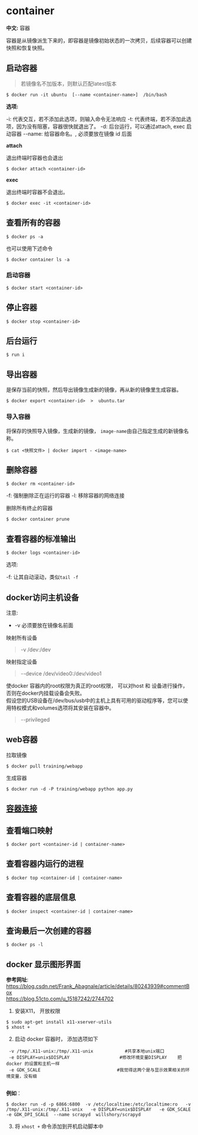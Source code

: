 # container

**中文:** 容器

容器是从镜像派生下来的，即容器是镜像初始状态的一次拷贝，后续容器可以创建快照和恢复快照。

## 启动容器
> 若镜像名不加版本，则默认匹配latest版本
```
$ docker run -it ubuntu  [--name <container-name>]  /bin/bash  
```

**选项:**

-i: 代表交互，若不添加此选项，则输入命令无法响应
-t: 代表终端，若不添加此选项，因为没有阻塞，容器很快就退出了。 
-d: 后台运行，可以通过attach, exec 启动容器
--name: 给容器命名。, 必须要放在镜像 id 后面


**attach**

退出终端时容器也会退出
```
$ docker attach <container-id>
```

**exec**

退出终端时容器不会退出。
```
$ docker exec -it <container-id>
```

## 查看所有的容器

```
$ docker ps -a
```
也可以使用下述命令
```
$ docker container ls -a
```

### 启动容器

```
$ docker start <container-id>
```

## 停止容器

```
$ docker stop <container-id>
```

## 后台运行

```
$ run i
```

## 导出容器

是保存当前的快照，然后导出镜像生成新的镜像，再从新的镜像里生成容器。
```
$ docker export <container-id>  >  ubuntu.tar
```
### 导入容器

将保存的快照导入镜像，生成新的镜像， `image-name`由自己指定生成的新镜像名称。 
```
$ cat <快照文件> | docker import - <image-name>
```

## 删除容器

```
$ docker rm <container-id>
```
-f: 强制删除正在运行的容器
-l: 移除容器的网络连接

删除所有终止的容器

```
$ docker container prune
```

## 查看容器的标准输出

```
$ docker logs <container-id>
```

选项:

-f: 让其自动滚动，类似`tail -f`

## docker访问主机设备

注意:
* -v 必须要放在镜像名前面

映射所有设备
> -v /dev:/dev


映射指定设备
> --device /dev/video0:/dev/video1

使docker 容器内的root权限为真正的root权限， 可以对host 和 设备进行操作，否则在docker内挂载设备会失败。\
假设您的USB设备在/dev/bus/usb中的主机上具有可用的驱动程序等，您可以使用特权模式和volumes选项将其安装在容器中。
> --privileged

## web容器

拉取镜像
```
$ docker pull training/webapp 
```

生成容器
```
$ docker run -d -P training/webapp python app.py
```

## [容器连接](./container-connect.md)

## 查看端口映射

```
$ docker port <container-id | container-name>
```

## 查看容器内运行的进程

```
$ docker top <container-id | container-name>
```

## 查看容器的底层信息

```
$ docker inspect <container-id | container-name>
```

## 查询最后一次创建的容器

```
$ docker ps -l
```

## docker 显示图形界面
**参考网址**: \
https://blog.csdn.net/Frank_Abagnale/article/details/80243939#commentBox \
https://blog.51cto.com/u_15187242/2744702

1. 安装X11， 开放权限
```
$ sudo apt-get install x11-xserver-utils
$ xhost +
```
2. 启动 docker 容器时， 添加选项如下
```
 -v /tmp/.X11-unix:/tmp/.X11-unix            #共享本地unix端口
 -e DISPLAY=unix$DISPLAY                   #修改环境变量DISPLAY    把docker 的设置和主机一样
 -e GDK_SCALE                             #我觉得这两个是与显示效果相关的环境变量，没有细
   

```
**例如**：
```
$ docker run -d -p 6866:6800  -v /etc/localtime:/etc/localtime:ro   -v /tmp/.X11-unix:/tmp/.X11-unix   -e DISPLAY=unix$DISPLAY   -e GDK_SCALE   -e GDK_DPI_SCALE  --name scrapyd  willshory/scrapyd
```
3. 将 `xhost +` 命令添加到开机启动脚本中
